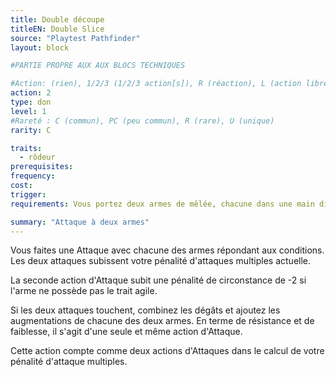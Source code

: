 ```yaml
---
title: Double découpe
titleEN: Double Slice
source: "Playtest Pathfinder"
layout: block

#PARTIE PROPRE AUX AUX BLOCS TECHNIQUES

#Action: (rien), 1/2/3 (1/2/3 action[s]), R (réaction), L (action libre)
action: 2
type: don
level: 1
#Rareté : C (commun), PC (peu commun), R (rare), U (unique)
rarity: C

traits:
  - rôdeur
prerequisites:
frequency: 
cost:
trigger: 
requirements: Vous portez deux armes de mêlée, chacune dans une main différente

summary: "Attaque à deux armes"
---
```


Vous faites une Attaque avec chacune des armes répondant aux conditions. Les deux attaques subissent votre pénalité d'attaques multiples actuelle. 

La seconde action d'Attaque subit une pénalité de circonstance de -2 si l'arme ne possède pas le trait agile.

Si les deux attaques touchent, combinez les dégâts et ajoutez les augmentations de chacune des deux armes. En terme de résistance et de faiblesse, il s'agit d'une seule et même action d'Attaque.

Cette action compte comme deux actions d'Attaques dans le calcul de votre pénalité d'attaque multiples.